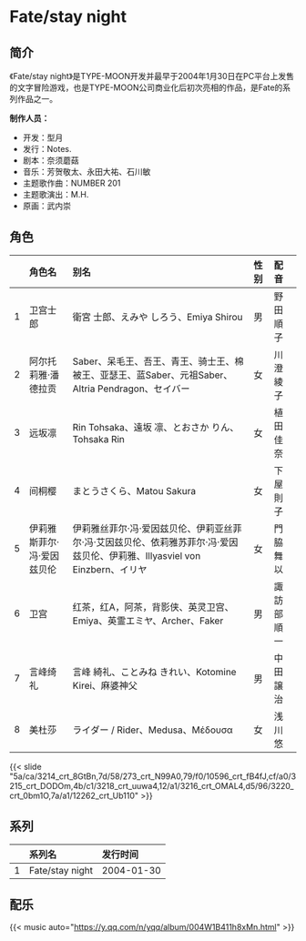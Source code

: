 # Fate/stay night


## 简介

《Fate/stay night》是TYPE-MOON开发并最早于2004年1月30日在PC平台上发售的文字冒险游戏，也是TYPE-MOON公司商业化后初次亮相的作品，是Fate的系列作品之一。

**制作人员：**
- 开发：型月
- 发行：Notes.
- 剧本：奈须蘑菇
- 音乐：芳贺敬太、永田大祐、石川敏
- 主题歌作曲：NUMBER 201
- 主题歌演出：M.H.
- 原画：武内崇

## 角色

|     |   角色名   |   别名  | 性别 |  配音  |
|:--- |:------  |:----      |:---  |:--   |
| 1 | 卫宫士郎 | 衛宮 士郎、えみや しろう、Emiya Shirou | 男 | 野田順子 |
| 2 | 阿尔托莉雅·潘德拉贡 | Saber、呆毛王、吾王、青王、骑士王、棉被王、亚瑟王、蓝Saber、元祖Saber、Altria Pendragon、セイバー | 女 | 川澄綾子 |
| 3 | 远坂凛 | Rin Tohsaka、遠坂 凛、とおさか りん、Tohsaka Rin | 女 | 植田佳奈 |
| 4 | 间桐樱 | まとうさくら、Matou Sakura | 女 | 下屋則子 |
| 5 | 伊莉雅斯菲尔·冯·爱因兹贝伦 | 伊莉雅丝菲尔·冯·爱因兹贝伦、伊莉亚丝菲尔·冯·艾因兹贝伦、依莉雅苏菲尔·冯·爱因兹贝伦、伊莉雅、Illyasviel von Einzbern、イリヤ | 女 | 門脇舞以 |
| 6 | 卫宫 | 红茶，红A，阿茶，背影侠、英灵卫宫、Emiya、英霊エミヤ、Archer、Faker | 男 | 諏訪部順一 |
| 7 | 言峰绮礼 | 言峰 綺礼、ことみね きれい、Kotomine Kirei、麻婆神父 | 男 | 中田譲治 |
| 8 | 美杜莎 | ライダー / Rider、Medusa、Μέδουσα | 女 | 浅川悠 |

{{< slide "5a/ca/3214_crt_8GtBn,7d/58/273_crt_N99A0,79/f0/10596_crt_fB4fJ,cf/a0/3215_crt_DODOm,4b/c1/3218_crt_uuwa4,12/a1/3216_crt_OMAL4,d5/96/3220_crt_0bm1O,7a/a1/12262_crt_Ub110" >}}

## 系列

|     | 系列名             | 发行时间       |
|:----|:----------------|:-----------|
| 1   | Fate/stay night | 2004-01-30 |


## 配乐

{{< music auto="https://y.qq.com/n/yqq/album/004W1B411h8xMn.html" >}}
